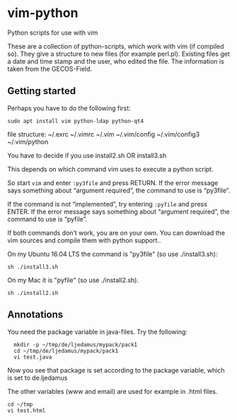# vim-python
Python scripts for use with vim

These are a collection of python-scripts, which work with vim (if compiled so).
They give a structure to new files (for example perl.pl). Existing files get a date and time stamp and the user, who edited the file. The information is taken from the GECOS-Field.

## Getting started

Perhaps you have to do the following first:

```
sudo apt install vim python-ldap python-qt4
```

file structure:
~/.exrc ~/.vimrc ~/.vim ~/.vim/config ~/.vim/config3 ~/.vim/python

You have to decide if you use install2.sh OR install3.sh

This depends on which command vim uses to execute a python script.

So start ```vim``` and enter
```:py3file``` and press RETURN. If the error message says something about “argument required”, the command to use is “py3file”.

If the command is not “implemented”, try entering ```:pyfile``` and press ENTER. If the error message says something about “argument required”, the command to use is “pyfile”.

If both commands don’t work, you are on your own. You can download the vim sources and compile them with python support..

On my Ubuntu 16.04 LTS the command is "py3file" (so use ./install3.sh):

```
sh ./install3.sh
```

On my Mac it is "pyfile" (so use ./install2.sh).

```
sh ./install2.sh
```

## Annotations

You need the package variable in java-files. Try the following:

```
  mkdir -p ~/tmp/de/ljedamus/mypack/pack1
  cd ~/tmp/de/ljedamus/mypack/pack1
  vi test.java
```

Now you see that package is set according to the package variable, which is set
to de.ljedamus

The other variables (www and email) are used for example in .html files.

```
cd ~/tmp
vi test.html
```

